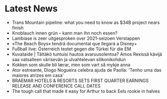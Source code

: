 # Latest News
-  Trans Mountain pipeline: what you need to know as $34B project nears finish
-  Knoblauch innen grün – kann man ihn noch essen?
-  Lambiase is zeer uitgesproken over 2021-seizoen Verstappen
-  «The Beach Boys» tendrá documental que llegará a Disney+
-  Fußball live: Österreich testet gegen die Türkei für die EM
-  Kuvataide | Tältäkö tuntuisi hautoa avaruus­olentoa? Amos Rexissä kävijä saa vatsalleen värisevän ja ulvahtelevan silikoni­kohdun
-  Kokken som skulle bli lærar, men som vart så mykje anna
-  Ator estreante, Diogo Nogueira celebra ajuda de Paolla: 'Tenho uma das maiores atrizes em casa'
-  BRAEMAR HOTELS & RESORTS SETS FIRST QUARTER EARNINGS RELEASE AND CONFERENCE CALL DATES
-  The tough call that made it easy for Arthur to back Eels rookie in halves
